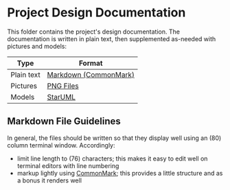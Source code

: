 # Project Design Documentation

This folder contains the project's design documentation. The documentation
is written in plain text, then supplemented as-needed with pictures and
models:

Type        | Format
----------- | ---------------------------
Plain text  | [Markdown (CommonMark)][1]
Pictures    | [PNG Files][2]
Models      | [StarUML][3]

## Markdown File Guidelines

In general, the files should be written so that they display well using an
(80) column terminal window. Accordingly:

- limit line length to (76) characters; this makes it easy to edit well on
  terminal editors with line numbering
- markup lightly using [CommonMark][1]; this provides a little structure and
  as a bonus it renders well


[1]: https://spec.commonmark.org
[2]: https://en.wikipedia.org/wiki/Portable_Network_Graphics
[3]: http://staruml.io
